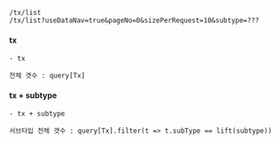 ```
/tx/list
/tx/list?useDataNav=true&pageNo=0&sizePerRequest=10&subtype=???
```

#### tx

```
- tx

전체 갯수 : query[Tx]

```

#### tx + subtype

```
- tx + subtype

서브타입 전체 갯수 : query[Tx].filter(t => t.subType == lift(subtype))

```
